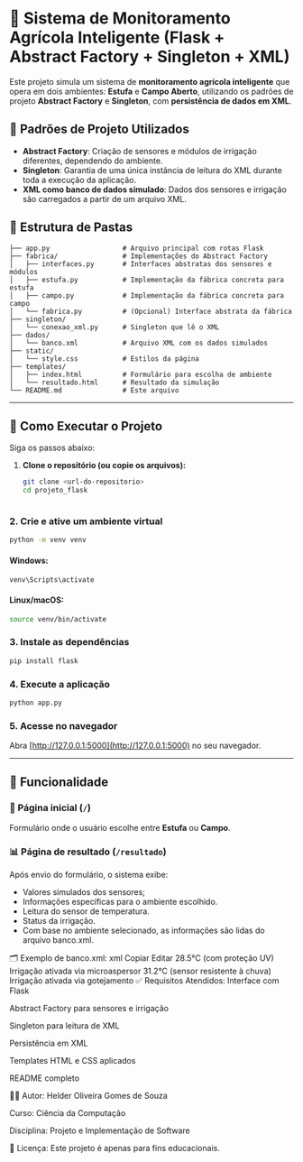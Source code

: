 # 🌱 Sistema de Monitoramento Agrícola Inteligente (Flask + Abstract Factory + Singleton + XML)

Este projeto simula um sistema de **monitoramento agrícola inteligente** que opera em dois ambientes: **Estufa** e **Campo Aberto**, utilizando os padrões de projeto **Abstract Factory** e **Singleton**, com **persistência de dados em XML**.

## 🧠 Padrões de Projeto Utilizados

- **Abstract Factory**: Criação de sensores e módulos de irrigação diferentes, dependendo do ambiente.
- **Singleton**: Garantia de uma única instância de leitura do XML durante toda a execução da aplicação.
- **XML como banco de dados simulado**: Dados dos sensores e irrigação são carregados a partir de um arquivo XML.

## 📁 Estrutura de Pastas
```projeto_flask/
├── app.py                  # Arquivo principal com rotas Flask
├── fabrica/                # Implementações do Abstract Factory
│   ├── interfaces.py       # Interfaces abstratas dos sensores e módulos
│   ├── estufa.py           # Implementação da fábrica concreta para estufa
│   ├── campo.py            # Implementação da fábrica concreta para campo
│   └── fabrica.py          # (Opcional) Interface abstrata da fábrica
├── singleton/
│   └── conexao_xml.py      # Singleton que lê o XML
├── dados/
│   └── banco.xml           # Arquivo XML com os dados simulados
├── static/
│   └── style.css           # Estilos da página
├── templates/
│   ├── index.html          # Formulário para escolha de ambiente
│   └── resultado.html      # Resultado da simulação
└── README.md               # Este arquivo
```



---

## 🚀 Como Executar o Projeto

Siga os passos abaixo:

1. **Clone o repositório (ou copie os arquivos):**

   ```bash
   git clone <url-do-repositorio>
   cd projeto_flask



### 2. Crie e ative um ambiente virtual

```bash
python -m venv venv
```

#### Windows:

```bash
venv\Scripts\activate
```

#### Linux/macOS:

```bash
source venv/bin/activate
```

### 3. Instale as dependências

```bash
pip install flask
```

### 4. Execute a aplicação

```bash
python app.py
```

### 5. Acesse no navegador

Abra [http://127.0.0.1:5000](http://127.0.0.1:5000) no seu navegador.

---

## 🧠 Funcionalidade

### 🔹 Página inicial (`/`)

Formulário onde o usuário escolhe entre **Estufa** ou **Campo**.

### 📊 Página de resultado (`/resultado`)

Após envio do formulário, o sistema exibe:

* Valores simulados dos sensores;
* Informações específicas para o ambiente escolhido. 
* Leitura do sensor de temperatura.
* Status da irrigação.
* Com base no ambiente selecionado, as informações são lidas do arquivo banco.xml.

🗂️ Exemplo de banco.xml:
xml
Copiar
Editar
<Agricultura>
    <Estufa>
        <SensorTemperatura>28.5°C (com proteção UV)</SensorTemperatura>
        <ModuloIrrigacao>Irrigação ativada via microaspersor</ModuloIrrigacao>
    </Estufa>
    <Campo>
        <SensorTemperatura>31.2°C (sensor resistente à chuva)</SensorTemperatura>
        <ModuloIrrigacao>Irrigação ativada via gotejamento</ModuloIrrigacao>
    </Campo>
</Agricultura>
✅ Requisitos Atendidos:
 Interface com Flask

 Abstract Factory para sensores e irrigação

 Singleton para leitura de XML

 Persistência em XML

 Templates HTML e CSS aplicados

 README completo




👨‍💻 Autor:
Helder Oliveira Gomes de Souza

Curso: Ciência da Computação

Disciplina: Projeto e Implementação de Software

📝 Licença:
Este projeto é apenas para fins educacionais.

